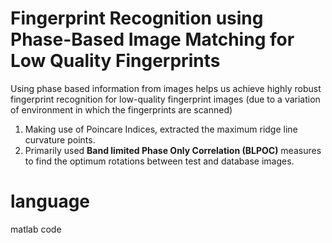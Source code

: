 
# Fingerprint Recognition using Phase-Based Image Matching for Low Quality Fingerprints


Using phase based information from images helps us achieve highly robust fingerprint recognition for low-quality fingerprint images (due to a variation of environment in which the fingerprints are scanned) <br/>
1. Making use of Poincare Indices, extracted the maximum ridge line curvature points. 
2. Primarily used **Band limited Phase Only Correlation (BLPOC)** measures to find the optimum rotations between test and database images. 

# language
matlab code 


